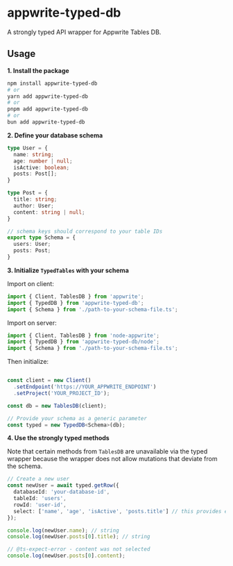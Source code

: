 # appwrite-typed-db

A strongly typed API wrapper for Appwrite Tables DB.

## Usage

**1. Install the package**

```bash
npm install appwrite-typed-db
# or
yarn add appwrite-typed-db
# or
pnpm add appwrite-typed-db
# or
bun add appwrite-typed-db
```

**2. Define your database schema**

```typescript
type User = {
  name: string;
  age: number | null;
  isActive: boolean;
  posts: Post[];
}

type Post = {
  title: string;
  author: User;
  content: string | null;
}

// schema keys should correspond to your table IDs
export type Schema = {
  users: User;
  posts: Post;
}
```

**3. Initialize `TypedTables` with your schema**

Import on client:

```typescript
import { Client, TablesDB } from 'appwrite';
import { TypedDB } from 'appwrite-typed-db';
import { Schema } from './path-to-your-schema-file.ts';
```

Import on server:

```typescript
import { Client, TablesDB } from 'node-appwrite';
import { TypedDB } from 'appwrite-typed-db/node';
import { Schema } from './path-to-your-schema-file.ts';
```

Then initialize:

```typescript

const client = new Client()
  .setEndpoint('https://YOUR_APPWRITE_ENDPOINT')
  .setProject('YOUR_PROJECT_ID');

const db = new TablesDB(client);

// Provide your schema as a generic parameter
const typed = new TypedDB<Schema>(db);
```

**4. Use the strongly typed methods**

Note that certain methods from `TablesDB` are unavailable via the typed wrapper because the wrapper does not allow mutations that deviate from the schema.

```typescript
// Create a new user
const newUser = await typed.getRow({
  databaseId: 'your-database-id',
  tableId: 'users',
  rowId: 'user-id',
  select: ['name', 'age', 'isActive', 'posts.title'] // this provides editor hints and replaces Query.select()
});

console.log(newUser.name); // string
console.log(newUser.posts[0].title); // string

// @ts-expect-error - content was not selected
console.log(newUser.posts[0].content);
```